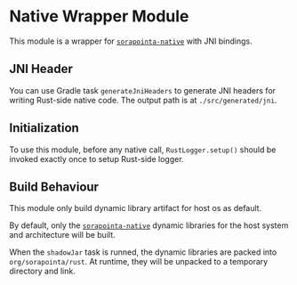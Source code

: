 # Native Wrapper Module

This module is a wrapper for [`sorapointa-native`](../sorapointa-native/README.zh-CN.md) with JNI bindings.

## JNI Header

You can use Gradle task `generateJniHeaders` to generate JNI headers for writing Rust-side native code. The output path
is at `./src/generated/jni`.

## Initialization

To use this module, before any native call, `RustLogger.setup()` should be
invoked exactly once to setup Rust-side logger.

## Build Behaviour

This module only build dynamic library artifact for host os as default.

By default, only the [`sorapointa-native`](../sorapointa-native/README.zh-CN.md) dynamic libraries
for the host system and architecture will be built.

When the `shadowJar` task is runned, the dynamic libraries are packed into `org/sorapointa/rust`.
At runtime, they will be unpacked to a temporary directory and link.
